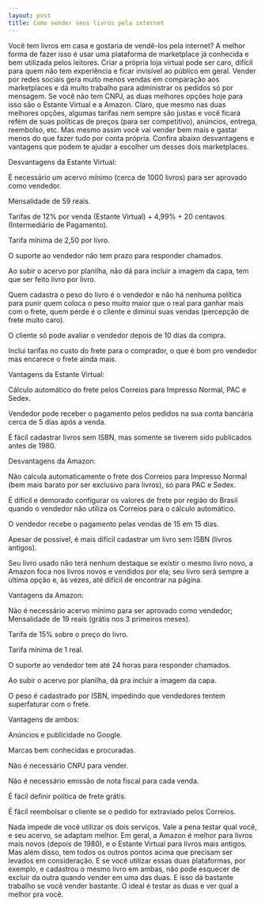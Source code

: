 ```yaml
---
layout: post
title: Como vender seus livros pela internet
---
```


Você tem livros em casa e gostaria de vendê-los pela internet? A melhor forma de fazer isso é usar uma plataforma de marketplace já conhecida e bem utilizada pelos leitores. Criar a própria loja virtual pode ser caro, difícil para quem não tem experiência e ficar invisível ao público em geral. Vender por redes sociais gera muito menos vendas em comparação aos marketplaces e dá muito trabalho para administrar os pedidos só por mensagem. Se você não tem CNPJ, as duas melhores opções hoje para isso são o Estante Virtual e a Amazon. Claro, que mesmo nas duas melhores opções, algumas tarifas nem sempre são justas e você ficará refém de suas políticas de preços (para ser competitivo), anúncios, entrega, reembolso, etc. Mas mesmo assim você vai vender bem mais e gastar menos do que fazer tudo por conta própria. Confira abaixo desvantagens e vantagens que podem te ajudar a escolher um desses dois marketplaces.

Desvantagens da Estante Virtual:

É necessário um acervo mínimo (cerca de 1000 livros) para ser aprovado como vendedor.

Mensalidade de 59 reais.

Tarifas de 12% por venda (Estante Virtual) + 4,99% + 20 centavos (Intermediário de Pagamento).

Tarifa mínima de 2,50 por livro.

O suporte ao vendedor não tem prazo para responder chamados.

Ao subir o acervo por planilha, não dá para incluir a imagem da capa, tem que ser feito livro por livro.

Quem cadastra o peso do livro é o vendedor e não há nenhuma política para punir quem coloca o peso muito maior que o real para ganhar mais com o frete, quem perde é o cliente e diminui suas vendas (percepção de frete muito caro).

O cliente só pode avaliar o vendedor depois de 10 dias da compra.

Inclui tarifas no custo do frete para o comprador, o que é bom pro vendedor mas encarece o frete ainda mais.

Vantagens da Estante Virtual:

Cálculo automático do frete pelos Correios para Impresso Normal, PAC e Sedex.

Vendedor pode receber o pagamento pelos pedidos na sua conta bancária cerca de 5 dias após a venda.

É fácil cadastrar livros sem ISBN, mas somente se tiverem sido publicados antes de 1980.

Desvantagens da Amazon:

Não calcula automaticamente o frete dos Correios para Impresso Normal (bem mais barato por ser exclusivo para livros), só para PAC e Sedex.

É difícil e demorado configurar os valores de frete por região do Brasil quando o vendedor não utiliza os Correios para o cálculo automático.

O vendedor recebe o pagamento pelas vendas de 15 em 15 dias.

Apesar de possível, é mais difícil cadastrar um livro sem ISBN (livros antigos).

Seu livro usado não terá nenhum destaque se existir o mesmo livro novo, a Amazon foca nos livros novos e vendidos por ela; seu livro será sempre a última opção e, às vezes, até difícil de encontrar na página.

Vantagens da Amazon:

Não é necessário acervo mínimo para ser aprovado como vendedor; Mensalidade de 19 reais (grátis nos 3 primeiros meses).

Tarifa de 15% sobre o preço do livro.

Tarifa mínima de 1 real.

O suporte ao vendedor tem até 24 horas para responder chamados.

Ao subir o acervo por planilha, dá pra incluir a imagem da capa.

O peso é cadastrado por ISBN, impedindo que vendedores tentem superfaturar com o frete.

Vantagens de ambos:

Anúncios e publicidade no Google.

Marcas bem conhecidas e procuradas.

Não é necessário CNPJ para vender.

Não é necessário emissão de nota fiscal para cada venda.

É fácil definir política de frete grátis.

É fácil reembolsar o cliente se o pedido for extraviado pelos Correios.

Nada impede de você utilizar os dois serviços. Vale a pena testar qual você, e seu acervo, se adaptam melhor. Em geral, a Amazon é melhor para livros mais novos (depois de 1980), e o Estante Virtual para livros mais antigos. Mas além disso, tem todos os outros pontos acima que precisam ser levados em consideração. E se você utilizar essas duas plataformas, por exemplo, e cadastrou o mesmo livro em ambas, não pode esquecer de excluir da outra quando vender em uma das duas. E isso dá bastante trabalho se você vender bastante. O ideal é testar as duas e ver qual a melhor pra você.